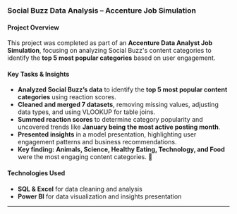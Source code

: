 ### **Social Buzz Data Analysis – Accenture Job Simulation**  

#### **Project Overview**  
This project was completed as part of an **Accenture Data Analyst Job Simulation**, focusing on analyzing Social Buzz's content categories to identify the **top 5 most popular categories** based on user engagement.  

#### **Key Tasks & Insights**  
- **Analyzed Social Buzz’s data** to identify the **top 5 most popular content categories** using reaction scores.  
- **Cleaned and merged 7 datasets**, removing missing values, adjusting data types, and using VLOOKUP for table joins.  
- **Summed reaction scores** to determine category popularity and uncovered trends like **January being the most active posting month**.  
- **Presented insights** in a model presentation, highlighting user engagement patterns and business recommendations.  
- **Key finding:** **Animals, Science, Healthy Eating, Technology, and Food** were the most engaging content categories. 🚀  

#### **Technologies Used**  
- **SQL & Excel** for data cleaning and analysis  
- **Power BI** for data visualization and insights presentation  

---
